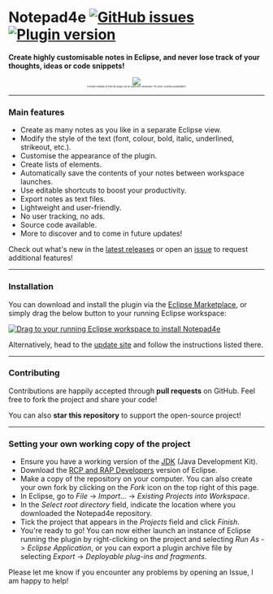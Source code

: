 # Notepad4e [![GitHub issues](https://img.shields.io/github/issues/PyvesB/Notepad4e.svg)](https://github.com/PyvesB/Notepad4e/issues) [![Plugin version](https://img.shields.io/github/release/PyvesB/Notepad4e.svg)](https://github.com/PyvesB/Notepad4e/releases)

**Create highly customisable notes in Eclipse, and never lose track of your thoughts, ideas or code snippets!**

<p align="center" style="font-size:5px">
<img src ="http://images.jupload.fr/1492464956.png" />
<br />
<i><sub>A simple example of how the plugin can be used and customised. You have countless possibilities!</sub></i>

</p>

___

### Main features

* Create as many notes as you like in a separate Eclipse view.
* Modify the style of the text (font, colour, bold, italic, underlined, strikeout, etc.).
* Customise the appearance of the plugin.
* Create lists of elements.
* Automatically save the contents of your notes between workspace launches.
* Use editable shortcuts to boost your productivity.
* Export notes as text files.
* Lightweight and user-friendly.
* No user tracking, no ads.
* Source code available.
* More to discover and to come in future updates!

Check out what's new in the [latest releases](https://github.com/PyvesB/Notepad4e/releases) or open an [issue](https://github.com/PyvesB/Notepad4e/issues) to request additional features!

___

### Installation

You can download and install the plugin via the [Eclipse Marketplace](https://marketplace.eclipse.org/content/notepad4e), or simply drag the below button to your running Eclipse workspace:

<a href="http://marketplace.eclipse.org/marketplace-client-intro?mpc_install=3108021" class="drag" title="Drag to your running Eclipse workspace to install Notepad4e"><img class="img-responsive" src="https://marketplace.eclipse.org/sites/all/themes/solstice/public/images/marketplace/btn-install.png" alt="Drag to your running Eclipse workspace to install Notepad4e" /></a>

Alternatively, head to the [update site](https://pyvesb.github.io/Notepad4e/) and follow the instructions listed there.

___

### Contributing

Contributions are happily accepted through **pull requests** on GitHub. Feel free to fork the project and share your code!

You can also **star this repository** to support the open-source project!

___

### Setting your own working copy of the project

* Ensure you have a working version of the [JDK](http://www.oracle.com/technetwork/java/javase/downloads/jdk8-downloads-2133151.html) (Java Development Kit).
* Download the [RCP and RAP Developers](https://eclipse.org/downloads/eclipse-packages/) version of Eclipse.
* Make a copy of the repository on your computer. You can also create your own fork by clicking on the *Fork* icon on the top right of this page.
* In Eclipse, go to *File* -> *Import...* -> *Existing Projects into Workspace*.
* In the *Select root directory* field, indicate the location where you downloaded the Notepad4e repository.
* Tick the project that appears in the *Projects* field and click *Finish*.
* You're ready to go! You can now either launch an instance of Eclipse running the plugin by right-clicking on the project and selecting *Run As* -> *Eclipse Application*, or you can export a plugin archive file by selecting *Export* -> *Deployable plug-ins and fragments*.
 
Please let me know if you encounter any problems by opening an Issue, I am happy to help!


